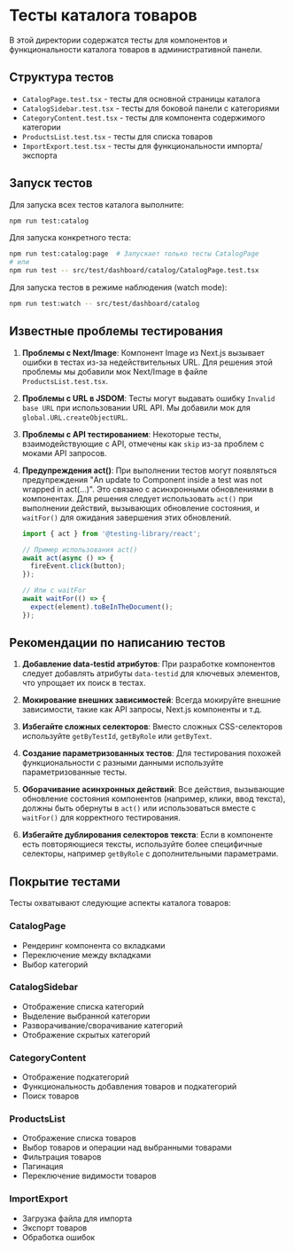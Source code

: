 # Тесты каталога товаров

В этой директории содержатся тесты для компонентов и функциональности каталога товаров в административной панели.

## Структура тестов

- `CatalogPage.test.tsx` - тесты для основной страницы каталога
- `CatalogSidebar.test.tsx` - тесты для боковой панели с категориями
- `CategoryContent.test.tsx` - тесты для компонента содержимого категории
- `ProductsList.test.tsx` - тесты для списка товаров
- `ImportExport.test.tsx` - тесты для функциональности импорта/экспорта

## Запуск тестов

Для запуска всех тестов каталога выполните:

```bash
npm run test:catalog
```

Для запуска конкретного теста:

```bash
npm run test:catalog:page  # Запускает только тесты CatalogPage
# или
npm run test -- src/test/dashboard/catalog/CatalogPage.test.tsx
```

Для запуска тестов в режиме наблюдения (watch mode):

```bash
npm run test:watch -- src/test/dashboard/catalog
```

## Известные проблемы тестирования

1. **Проблемы с Next/Image**: Компонент Image из Next.js вызывает ошибки в тестах из-за недействительных URL. Для решения этой проблемы мы добавили мок Next/Image в файле `ProductsList.test.tsx`.

2. **Проблемы с URL в JSDOM**: Тесты могут выдавать ошибку `Invalid base URL` при использовании URL API. Мы добавили мок для `global.URL.createObjectURL`.

3. **Проблемы с API тестированием**: Некоторые тесты, взаимодействующие с API, отмечены как `skip` из-за проблем с моками API запросов.

4. **Предупреждения act()**: При выполнении тестов могут появляться предупреждения "An update to Component inside a test was not wrapped in act(...)". Это связано с асинхронными обновлениями в компонентах. Для решения следует использовать `act()` при выполнении действий, вызывающих обновление состояния, и `waitFor()` для ожидания завершения этих обновлений.

   ```javascript
   import { act } from '@testing-library/react';
   
   // Пример использования act()
   await act(async () => {
     fireEvent.click(button);
   });
   
   // Или с waitFor
   await waitFor(() => {
     expect(element).toBeInTheDocument();
   });
   ```

## Рекомендации по написанию тестов

1. **Добавление data-testid атрибутов**: При разработке компонентов следует добавлять атрибуты `data-testid` для ключевых элементов, что упрощает их поиск в тестах.

2. **Мокирование внешних зависимостей**: Всегда мокируйте внешние зависимости, такие как API запросы, Next.js компоненты и т.д.

3. **Избегайте сложных селекторов**: Вместо сложных CSS-селекторов используйте `getByTestId`, `getByRole` или `getByText`.

4. **Создание параметризованных тестов**: Для тестирования похожей функциональности с разными данными используйте параметризованные тесты.

5. **Оборачивание асинхронных действий**: Все действия, вызывающие обновление состояния компонентов (например, клики, ввод текста), должны быть обернуты в `act()` или использоваться вместе с `waitFor()` для корректного тестирования.

6. **Избегайте дублирования селекторов текста**: Если в компоненте есть повторяющиеся тексты, используйте более специфичные селекторы, например `getByRole` с дополнительными параметрами.

## Покрытие тестами

Тесты охватывают следующие аспекты каталога товаров:

### CatalogPage
- Рендеринг компонента со вкладками
- Переключение между вкладками
- Выбор категорий

### CatalogSidebar
- Отображение списка категорий
- Выделение выбранной категории
- Разворачивание/сворачивание категорий
- Отображение скрытых категорий

### CategoryContent
- Отображение подкатегорий
- Функциональность добавления товаров и подкатегорий
- Поиск товаров

### ProductsList
- Отображение списка товаров
- Выбор товаров и операции над выбранными товарами
- Фильтрация товаров
- Пагинация
- Переключение видимости товаров

### ImportExport
- Загрузка файла для импорта
- Экспорт товаров
- Обработка ошибок 